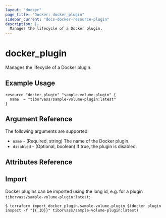```yaml
---
layout: "docker"
page_title: "Docker: docker_plugin"
sidebar_current: "docs-docker-resource-plugin"
description: |-
  Manages the lifecycle of a Docker plugin.
---
```


# docker\_plugin

Manages the lifecycle of a Docker plugin.

## Example Usage

```hcl
resource "docker_plugin" "sample-volume-plugin" {
  name  = "tiborvass/sample-volume-plugin:latest"
}
```

## Argument Reference

The following arguments are supported:

* `name` - (Required, string) The name of the Docker plugin.
* `disabled` - (Optional, boolean) If true, the plugin is disabled.

## Attributes Reference

## Import

Docker plugins can be imported using the long id, e.g. for a plugin `tiborvass/sample-volume-plugin:latest`:

```
$ terraform import docker_plugin.sample-volume-plugin $(docker plugin inspect -f "{{.ID}}" tiborvass/sample-volume-plugin:latest)
```
